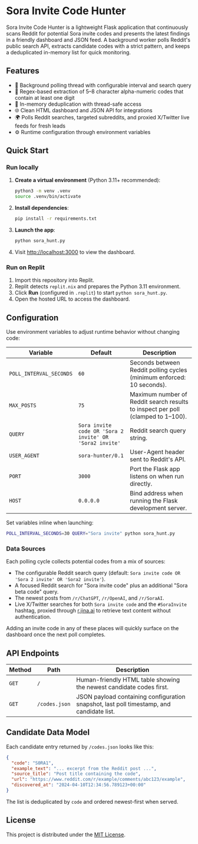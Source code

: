 # Sora Invite Code Hunter

Sora Invite Code Hunter is a lightweight Flask application that continuously scans Reddit for potential Sora invite codes and presents the latest findings in a friendly dashboard and JSON feed. A background worker polls Reddit's public search API, extracts candidate codes with a strict pattern, and keeps a deduplicated in-memory list for quick monitoring.

## Features

- 🔁 Background polling thread with configurable interval and search query
- 🔎 Regex-based extraction of 5–8 character alpha-numeric codes that contain at least one digit
- 🧠 In-memory deduplication with thread-safe access
- 🌐 Clean HTML dashboard and JSON API for integrations
- 🌍 Polls Reddit searches, targeted subreddits, and proxied X/Twitter live feeds for fresh leads
- ⚙️ Runtime configuration through environment variables

## Quick Start

### Run locally

1. **Create a virtual environment** (Python 3.11+ recommended):
   ```bash
   python3 -m venv .venv
   source .venv/bin/activate
   ```
2. **Install dependencies**:
   ```bash
   pip install -r requirements.txt
   ```
3. **Launch the app**:
   ```bash
   python sora_hunt.py
   ```
4. Visit [http://localhost:3000](http://localhost:3000) to view the dashboard.

### Run on Replit

1. Import this repository into Replit.
2. Replit detects `replit.nix` and prepares the Python 3.11 environment.
3. Click **Run** (configured in `.replit`) to start `python sora_hunt.py`.
4. Open the hosted URL to access the dashboard.

## Configuration

Use environment variables to adjust runtime behavior without changing code:

| Variable | Default | Description |
| --- | --- | --- |
| `POLL_INTERVAL_SECONDS` | `60` | Seconds between Reddit polling cycles (minimum enforced: 10 seconds). |
| `MAX_POSTS` | `75` | Maximum number of Reddit search results to inspect per poll (clamped to 1–100). |
| `QUERY` | `Sora invite code OR 'Sora 2 invite' OR 'Sora2 invite'` | Reddit search query string. |
| `USER_AGENT` | `sora-hunter/0.1` | User-Agent header sent to Reddit's API. |
| `PORT` | `3000` | Port the Flask app listens on when run directly. |
| `HOST` | `0.0.0.0` | Bind address when running the Flask development server. |

Set variables inline when launching:

```bash
POLL_INTERVAL_SECONDS=30 QUERY="Sora invite" python sora_hunt.py
```

### Data Sources

Each polling cycle collects potential codes from a mix of sources:

- The configurable Reddit search query (default: `Sora invite code OR 'Sora 2 invite' OR 'Sora2 invite'`).
- A focused Reddit search for "Sora invite code" plus an additional "Sora beta code" query.
- The newest posts from `/r/ChatGPT`, `/r/OpenAI`, and `/r/SoraAI`.
- Live X/Twitter searches for both `Sora invite code` and the `#SoraInvite` hashtag, proxied through [r.jina.ai](https://r.jina.ai/) to retrieve text content without authentication.

Adding an invite code in any of these places will quickly surface on the dashboard once the next poll completes.

## API Endpoints

| Method | Path | Description |
| --- | --- | --- |
| `GET` | `/` | Human-friendly HTML table showing the newest candidate codes first. |
| `GET` | `/codes.json` | JSON payload containing configuration snapshot, last poll timestamp, and candidate list. |

## Candidate Data Model

Each candidate entry returned by `/codes.json` looks like this:

```json
{
  "code": "S0RA1",
  "example_text": "... excerpt from the Reddit post ...",
  "source_title": "Post title containing the code",
  "url": "https://www.reddit.com/r/example/comments/abc123/example",
  "discovered_at": "2024-04-10T12:34:56.789123+00:00"
}
```

The list is deduplicated by `code` and ordered newest-first when served.

## License

This project is distributed under the [MIT License](LICENSE).
